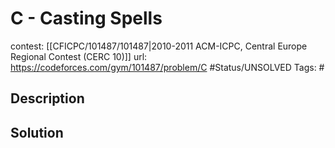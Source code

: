 # C - Casting Spells

contest: [[CFICPC/101487/101487|2010-2011 ACM-ICPC, Central Europe Regional Contest (CERC 10)]]
url: https://codeforces.com/gym/101487/problem/C
#Status/UNSOLVED
Tags: #

## Description

## Solution

